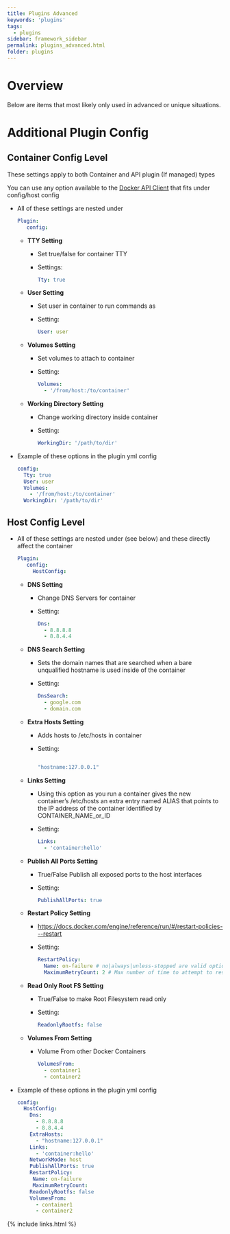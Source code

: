 ```yaml
---
title: Plugins Advanced
keywords: 'plugins'
tags:
  - plugins
sidebar: framework_sidebar
permalink: plugins_advanced.html
folder: plugins
---
```


# Overview

Below are items that most likely only used in advanced or unique situations.

# Additional Plugin Config

## Container Config Level

These settings apply to both Container and API plugin (If managed) types

You can use any option available to the [Docker API Client](https://github.com/swipely/docker-api) that fits under config/host config

-   All of these settings are nested under

    ```yaml
    Plugin:
       config:
    ```

    -   **TTY Setting**
        -   Set true/false for container TTY
        -   Settings:

            ```yaml
            Tty: true
            ```

    -   **User Setting**
        -   Set user in container to run commands as
        -   Setting:

            ```yaml
            User: user
            ```

    -   **Volumes Setting**
        -   Set volumes to attach to container
        -   Setting:

            ```yaml
            Volumes:
              - '/from/host:/to/container'
            ```

    -   **Working Directory Setting**
        -   Change working directory inside container
        -   Setting:

            ```yaml
            WorkingDir: '/path/to/dir'
            ```

-   Example of these options in the plugin yml config

    ```yaml
    config:
      Tty: true
      User: user
      Volumes:
        - '/from/host:/to/container'
      WorkingDir: '/path/to/dir'
    ```

## Host Config Level

-   All of these settings are nested under (see below) and these directly affect the container

    ```yaml
    Plugin:
       config:
         HostConfig:
    ```

    -   **DNS Setting**
        -   Change DNS Servers for container
        -   Setting:

            ```yaml
            Dns:
              - 8.8.8.8
              - 8.8.4.4
            ```

    -   **DNS Search Setting**
        -   Sets the domain names that are searched when a bare unqualified hostname is used inside of the container
        -   Setting:

            ```yaml
            DnsSearch:
              - google.com
              - domain.com
            ```

    -   **Extra Hosts Setting**
        -   Adds hosts to /etc/hosts in container
        -   Setting:

            ```yaml

            "hostname:127.0.0.1"
            ```

    -   **Links Setting**
        -   Using this option as you run a container gives the new container’s /etc/hosts an extra entry named ALIAS that points to the IP address of the container identified by CONTAINER_NAME_or_ID
        -   Setting:

            ```yaml
            Links:
              - 'container:hello'
            ```

    -   **Publish All Ports Setting**
        -   True/False Publish all exposed ports to the host interfaces
        -   Setting:

            ```yaml
            PublishAllPorts: true
            ```

    -   **Restart Policy Setting**
        -   <https://docs.docker.com/engine/reference/run/#/restart-policies---restart>
        -   Setting:

            ```yaml
            RestartPolicy:
              Name: on-failure # no|always|unless-stopped are valid options. on-failure requires MaximumRetryCount
              MaximumRetryCount: 2 # Max number of time to attempt to restart container/plugin before quiting
            ```

    -   **Read Only Root FS Setting**
        -   True/False to make Root Filesystem read only
        -   Setting:

            ```yaml
            ReadonlyRootfs: false
            ```

    -   **Volumes From Setting**
        -   Volume From other Docker Containers

            ```yaml
            VolumesFrom:
              - container1
              - container2
            ```

-   Example of these options in the plugin yml config

    ```yaml
    config:
      HostConfig:
        Dns:
          - 8.8.8.8
          - 8.8.4.4
        ExtraHosts:
          - "hostname:127.0.0.1"
        Links:
          - 'container:hello'
        NetworkMode: host
        PublishAllPorts: true
        RestartPolicy:
         Name: on-failure
         MaximumRetryCount:
        ReadonlyRootfs: false
        VolumesFrom:
          - container1
          - container2
    ```

{% include links.html %}
